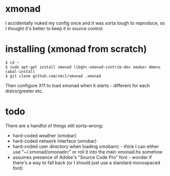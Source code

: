 # xmonad

I accidentally nuked my config once and it was sorta tough to reproduce, so I thought it's better to keep it in source control.

# installing (xmonad from scratch)

```
$ cd ~
$ sudo apt-get install xmonad libghc-xmonad-contrib-dev xmobar dmenu cabal-install
$ git clone github.com/smcl/xmonad .xmonad
```

Then configure X11 to load xmonad when it starts - different for each distro/greeter etc.

# todo

There are a handful of things still sorta-wrong:

* hard-coded weather (xmobar)
* hard-coded network interface (xmobar)
* hard-coded user directory when loading xmobarrc - think I can either use "~/.xmonad/xmonadrc" or roll it into the main xmonad.hs somehow
* assumes presence of Adobe's "Source Code Pro" font - wonder if there's a way to fall back (or I should just use a standard monospaced font)